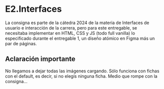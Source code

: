 # E2.Interfaces
La consigna es parte de la cátedra 2024 de la materia de Interfaces de usuario e interacción de la carrera, pero para este entregable, se necesitaba implementar en HTML, CSS y JS (todo full vanilla) lo especificado durante el entregable 1, un diseño atómico en Figma más un par de páginas.

## Aclaración importante
No llegamos a dejar todas las imágenes cargando. Sólo funciona con fichas con el default, es decir, si no elegís ninguna ficha. Medio que rompe con la consigna...
